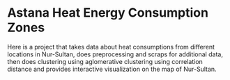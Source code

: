 # Astana Heat Energy Consumption Zones
Here is a project that takes data about heat consumptions from different locations in Nur-Sultan, does preprocessing and scraps for additional data, then does clustering using aglomerative clustering using correlation distance and provides interactive visualization on the map of Nur-Sultan.
